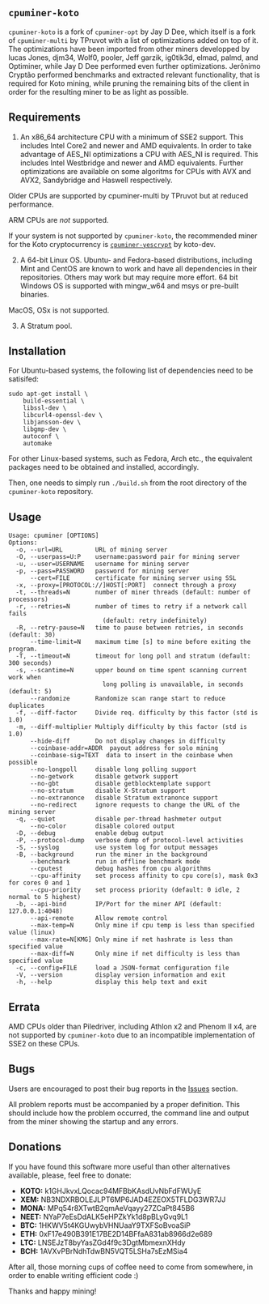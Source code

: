`cpuminer-koto`
---------------

`cpuminer-koto` is a fork of `cpuminer-opt` by Jay D Dee, which itself is a
fork of `cpuminer-multi` by TPruvot with a list of optimizations added on top of
it. The optimizations have been imported from other miners developped by lucas
Jones, djm34, Wolf0, pooler, Jeff garzik, ig0tik3d, elmad, palmd, and Optiminer,
while Jay D Dee performed even further optimizations.
Jerônimo Cryptão performed benchmarks and extracted relevant functionality,
that is required for Koto mining, while pruning the remaining bits of the client
in order for the resulting miner to be as light as possible.


Requirements
------------

1. An x86_64 architecture CPU with a minimum of SSE2 support. This includes
Intel Core2 and newer and AMD equivalents. In order to take advantage of AES_NI
optimizations a CPU with AES_NI is required. This includes Intel Westbridge
and newer and AMD equivalents. Further optimizations are available on some
algoritms for CPUs with AVX and AVX2, Sandybridge and Haswell respectively.

Older CPUs are supported by cpuminer-multi by TPruvot but at reduced
performance.

ARM CPUs are *not* supported.

If your system is not supported by `cpuminer-koto`, the recommended miner for
the Koto cryptocurrency is [`cpuminer-yescrypt`](https://github.com/koto-dev/cpuminer-yescrypt)
by koto-dev.

2. A 64-bit Linux OS. Ubuntu- and Fedora-based distributions, including Mint and
CentOS are known to work and have all dependencies in their repositories.
Others may work but may require more effort.
64 bit Windows OS is supported with mingw_w64 and msys or pre-built binaries.

MacOS, OSx is not supported.

3. A Stratum pool.

Installation
------------

For Ubuntu-based systems, the following list of dependencies need to be satisifed:

```
sudo apt-get install \
	build-essential \
	libssl-dev \
	libcurl4-openssl-dev \
	libjansson-dev \
	libgmp-dev \
	autoconf \
	automake
```

For other Linux-based systems, such as Fedora, Arch etc., the equivalent packages need to
be obtained and installed, accordingly.

Then, one needs to simply run `./build.sh` from the root directory of the `cpuminer-koto` repository.

Usage
-----
```
Usage: cpuminer [OPTIONS]
Options:
  -o, --url=URL         URL of mining server
  -O, --userpass=U:P    username:password pair for mining server
  -u, --user=USERNAME   username for mining server
  -p, --pass=PASSWORD   password for mining server
      --cert=FILE       certificate for mining server using SSL
  -x, --proxy=[PROTOCOL://]HOST[:PORT]  connect through a proxy
  -t, --threads=N       number of miner threads (default: number of processors)
  -r, --retries=N       number of times to retry if a network call fails
                          (default: retry indefinitely)
  -R, --retry-pause=N   time to pause between retries, in seconds (default: 30)
      --time-limit=N    maximum time [s] to mine before exiting the program.
  -T, --timeout=N       timeout for long poll and stratum (default: 300 seconds)
  -s, --scantime=N      upper bound on time spent scanning current work when
                          long polling is unavailable, in seconds (default: 5)
      --randomize       Randomize scan range start to reduce duplicates
  -f, --diff-factor     Divide req. difficulty by this factor (std is 1.0)
  -m, --diff-multiplier Multiply difficulty by this factor (std is 1.0)
      --hide-diff       Do not display changes in difficulty
      --coinbase-addr=ADDR  payout address for solo mining
      --coinbase-sig=TEXT  data to insert in the coinbase when possible
      --no-longpoll     disable long polling support
      --no-getwork      disable getwork support
      --no-gbt          disable getblocktemplate support
      --no-stratum      disable X-Stratum support
      --no-extranonce   disable Stratum extranonce support
      --no-redirect     ignore requests to change the URL of the mining server
  -q, --quiet           disable per-thread hashmeter output
      --no-color        disable colored output
  -D, --debug           enable debug output
  -P, --protocol-dump   verbose dump of protocol-level activities
  -S, --syslog          use system log for output messages
  -B, --background      run the miner in the background
      --benchmark       run in offline benchmark mode
      --cputest         debug hashes from cpu algorithms
      --cpu-affinity    set process affinity to cpu core(s), mask 0x3 for cores 0 and 1
      --cpu-priority    set process priority (default: 0 idle, 2 normal to 5 highest)
  -b, --api-bind        IP/Port for the miner API (default: 127.0.0.1:4048)
      --api-remote      Allow remote control
      --max-temp=N      Only mine if cpu temp is less than specified value (linux)
      --max-rate=N[KMG] Only mine if net hashrate is less than specified value
      --max-diff=N      Only mine if net difficulty is less than specified value
  -c, --config=FILE     load a JSON-format configuration file
  -V, --version         display version information and exit
  -h, --help            display this help text and exit
```

Errata
------

AMD CPUs older than Piledriver, including Athlon x2 and Phenom II x4, are not
supported by `cpuminer-koto` due to an incompatible implementation of SSE2 on
these CPUs.

Bugs
----

Users are encouraged to post their bug reports in the [Issues](https://github.com/crypto-jeronimo/cpuminer-koto/issues) section.

All problem reports must be accompanied by a proper definition.
This should include how the problem occurred, the command line and
output from the miner showing the startup and any errors.

Donations
---------

If you have found this software more useful than other alternatives available,
please, feel free to donate:

- **KOTO:** k1GHJkvxLQocac94MFBbKAsdUvNbFdFWUyE
- **XEM:** NB3NDXRBOLEJLPT6MP6JAD4EZEOX5TFLDG3WR7JJ
- **MONA:** MPq54r8XTwtB2qmAeVqayy27ZCaPt845B6
- **NEET:** NYaP7eEsDdALK5eHPZkYk1d8pBLyGvq9L1
- **BTC:** 1HKWV5t4KGUwybVHNUaaY9TXFSoBvoaSiP
- **ETH:** 0xF17e490B391E17BE2D14BFfaA831ab8966d2e689
- **LTC:** LNSEJzT8byYasZGd4f9c3DgtMbmexnXHdy
- **BCH:** 1AVXvPBrNdhTdwBN5VQT5LSHa7sEzMSia4

After all, those morning cups of coffee need to come from somewhere, in order to
enable writing efficient code :)

Thanks and happy mining!
